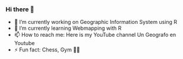 ### Hi there 👋

- 🔭 I’m currently working on Geographic Information System using R
- 🌱 I’m currently learning Webmapping with R
- 📫 How to reach me: Here is my YouTube channel Un Geografo en Youtube
- ⚡ Fun fact: Chess, Gym 🏋️‍♂️

